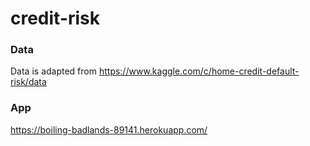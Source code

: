 # credit-risk

### Data
Data is adapted from https://www.kaggle.com/c/home-credit-default-risk/data

### App
https://boiling-badlands-89141.herokuapp.com/

